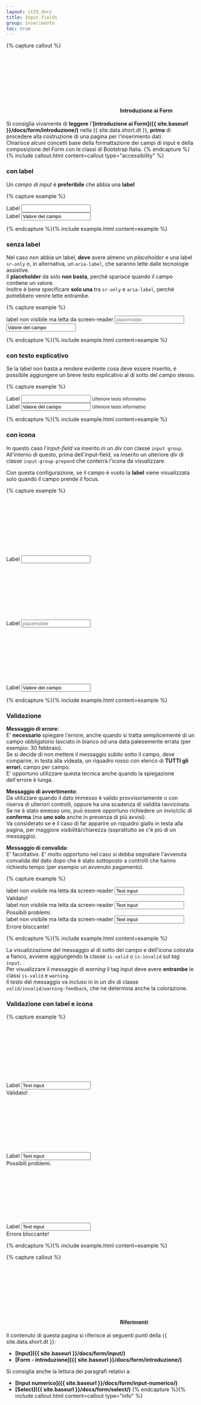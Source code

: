 ```yaml
---
layout: it25_docs
title: Input-fields
group: inserimento
toc: true
---
```


{% capture callout %}
####  <svg class="icon icon-success icon-lg"><use xlink:href="{{ site.baseurl }}/dist/svg/sprite.svg#it-check-circle"></use></svg> Introduzione ai Form
Si consiglia vivamente di **leggere** l'**[introduzione ai Form]({{ site.baseurl }}/docs/form/introduzione/)** nella {{ site.data.short.dt }}, **prima** di procedere alla costruzione di una pagina per l'inserimento dati.  
Chiarisce alcuni concetti base della formattazione dei campi di input e della composizione del Form con le classi di Bootstrap Italia.
{% endcapture %}{% include callout.html content=callout type="accessibility" %}


### con label

Un *campo di input* è **preferibile** che abbia una **label**

{% capture example %}
<form>
  <div class="form-row">
    <div class="form-group col-4">
      <label for="input-field-01">Label</label>
      <input type="text" class="form-control" id="input-field-01" name="input-field-01">
    </div>
    <div class="form-group col-4">
      <label for="input-field-02">Label</label>
      <input type="text" class="form-control" id="input-field-02" name="input-field-02" value="Valore del campo">
    </div>
  </div>
</form>
{% endcapture %}{% include example.html content=example %}


### senza label

Nel caso non abbia un label, **deve** avere almeno un *placeholder* e una label `sr-only` o, in alternativa, un `aria-label`, che saranno lette dalle tecnologie assistive.  
Il **placeholder** da solo **non basta**, perché sparisce quando il campo contiene un valore.  
Inoltre è bene specificare **solo una** tra `sr-only` e `aria-label`, perché potrebbero venire lette entrambe.

{% capture example %}
<form>
  <div class="form-row">
    <div class="form-group col-4">
      <label class="sr-only" for="input-field-03">label non visibile ma letta da screen-reader</label>
      <input type="text" class="form-control" id="input-field-03" name="input-field-03" placeholder="placeholder">
    </div>
    <div class="form-group col-4">
      <input type="text" class="form-control" id="input-field-04" name="input-field-04"
        placeholder="placeholder" aria-label="Label" value="Valore del campo">
    </div>
  </div>
</form>
{% endcapture %}{% include example.html content=example %}


### con testo esplicativo
Se la label non basta a rendere evidente cosa deve essere inserito, è possibile aggiungere un breve testo esplicativo al di sotto del campo stesso.

{% capture example %}
<form>
  <div class="form-row">
    <div class="form-group col-4">
      <label for="input-field-05">Label</label>
      <input type="text" class="form-control" id="input-field-05" name="input-field-05">
      <small class="form-text text-muted">Ulteriore testo informativo</small>
    </div>
    <div class="form-group col-4">
      <label for="input-field-06">Label</label>
      <input type="text" class="form-control" id="input-field-06" name="input-field-06" value="Valore del campo">
      <small class="form-text text-muted">Ulteriore testo informativo</small>
    </div>
  </div>
</form>
{% endcapture %}{% include example.html content=example %}

### con icona

In questo caso l'*input-field* va inserito in un *div* con classe `input group`.  
All'interno di questo, prima dell'input-field, va inserito un ulteriore *div* di classe `input-group-prepend` che conterrà l'icona da visualizzare.  

Con questa configurazione, se il campo è vuoto la **label** viene visualizzata solo quando il campo prende il focus.

{% capture example %}
<form>
  <div class="form-row">
    <div class="form-group col-4">
      <div class="input-group">
        <div class="input-group-prepend">
          <div class="input-group-text"><svg class="icon icon-sm"><use xlink:href="{{ site.baseurl }}/dist/svg/sprite.svg#it-mail"></use></svg></div>
        </div>
        <label for="input-field-07">Label</label>
        <input type="text" class="form-control" id="input-field-07" name="input-field-07">
      </div>
    </div>
    <div class="form-group col-4">
      <div class="input-group">
        <div class="input-group-prepend">
          <div class="input-group-text"><svg class="icon icon-sm"><use xlink:href="{{ site.baseurl }}/dist/svg/sprite.svg#it-mail"></use></svg></div>
        </div>
        <label for="input-field-08">Label</label>
        <input type="text" class="form-control" id="input-field-08" name="input-field-08" placeholder="placeholder">
      </div>
    </div>
    <div class="form-group col-4">
      <div class="input-group">
        <div class="input-group-prepend">
          <div class="input-group-text"><svg class="icon icon-sm"><use xlink:href="{{ site.baseurl }}/dist/svg/sprite.svg#it-mail"></use></svg></div>
        </div>
        <label for="input-field-09">Label</label>
        <input type="text" class="form-control" id="input-field-09" name="input-field-09" value="Valore del campo">
      </div>
    </div>
  </div>
</form>
{% endcapture %}{% include example.html content=example %}


### Validazione

**Messaggio di errore**:  
E' **necessario** spiegare l'errore, anche quando si tratta semplicemente di un campo obbligatorio lasciato in bianco od una data palesemente errata (per esempio: 30 febbraio).  
Se si decide di non mettere il messaggio subito sotto il campo, deve comparire, in testa alla videata, un riquadro rosso con elenco di **TUTTI gli errori**, campo per campo.  
E' opportuno utilizzare questa tecnica anche quando la spiegazione dell'errore è lunga.

**Messaggio di avvertimento**:  
Da utilizzare quando il dato immesso è valido provvisoriamente o con riserva di ulteriori controlli, oppure ha una scadenza di validità ravvicinata.  
Se ne è stato emesso uno, può essere opportuno richiedere un invio/clic di **conferma** (ma **uno solo** anche in presenza di più avvisi).  
Va considerato se è il caso di far apparire un riquadro giallo in testa alla pagina, per maggiore visibilità/chiarezza (soprattutto se c'è più di un messaggio).

**Messaggio di convalida**:  
E' facoltativo. E' molto opportuno nel caso si debba segnalare l'avvenuta convalida del dato dopo che è stato sottoposto a controlli che hanno richiesto tempo (per esempio un avvenuto pagamento).

{% capture example %}
<form>
  <div class="form-row">
    <div class="form-group col-4">
      <label class="sr-only" for="input-field-10">label non visibile ma letta da screen-reader</label>
      <input type="text" class="form-control is-valid" id="input-field-10" name="input-field-10" value="Text input ">
      <div class="valid-feedback">Validato!</div>
    </div>
    <div class="form-group col-4">
      <label class="sr-only" for="input-field-11">label non visibile ma letta da screen-reader</label>
      <input type="text" class="form-control is-valid warning" id="input-field-11" name="input-field-11" value="Text input ">
      <div class="warning-feedback">Possibili problemi.</div>
    </div>
    <div class="form-group col-4">
      <label class="sr-only" for="input-field-12">label non visibile ma letta da screen-reader</label>
      <input type="text" class="form-control is-invalid" id="input-field-12" name="input-field-12" value="Text input ">
      <div class="invalid-feedback">Errore bloccante!</div>
    </div>
  </div>
</form>
{% endcapture %}{% include example.html content=example %}

La visualizzazione del messaggio al di sotto del campo e dell'icona colorata a fianco, avviene aggiungendo la classe `is-valid` o `is-invalid` sul *tag* `input`.  
Per visualizzare il messaggio di *warning* il tag input deve avere **entrambe** le classi `is-valid` e `warning`.  
Il testo del messaggio va incluso in in un *div* di classe `valid/invalid/warning-feedback`, che ne determina anche la colorazione.


### Validazione con label e icona

{% capture example %}
<form>
  <div class="form-row">
    <div class="form-group col-4">
      <div class="input-group">
        <div class="input-group-prepend">
          <div class="input-group-text"><svg class="icon icon-sm"><use xlink:href="{{ site.baseurl }}/dist/svg/sprite.svg#it-mail"></use></svg></div>
        </div>
        <label for="input-field-13">Label</label>
        <input type="text" class="form-control is-valid" id="input-field-13" name="input-field-13" value="Text input ">
        <div class="valid-feedback">Validato!</div>
      </div>
    </div>
    <div class="form-group col-4">
      <div class="input-group">
        <div class="input-group-prepend">
          <div class="input-group-text"><svg class="icon icon-sm"><use xlink:href="{{ site.baseurl }}/dist/svg/sprite.svg#it-mail"></use></svg></div>
        </div>
        <label for="input-field-14">Label</label>
        <input type="text" class="form-control is-valid warning" id="input-field-14" name="input-field-14" value="Text input ">
        <div class="warning-feedback">Possibili problemi.</div>
      </div>
    </div>
    <div class="form-group col-4">
      <div class="input-group">
        <div class="input-group-prepend">
          <div class="input-group-text"><svg class="icon icon-sm"><use xlink:href="{{ site.baseurl }}/dist/svg/sprite.svg#it-mail"></use></svg></div>
        </div>
        <label for="input-field-15">Label</label>
        <input type="text" class="form-control is-invalid" id="input-field-15" name="input-field-15" value="Text input ">
        <div class="invalid-feedback">Errore bloccante!</div>
      </div>
    </div>
  </div>
</form>
{% endcapture %}{% include example.html content=example %}



{% capture callout %}
####  <svg class="icon icon-info icon-lg"><use xlink:href="{{ site.baseurl }}/dist/svg/sprite.svg#it-info-circle"></use></svg> Riferimenti
Il contenuto di questa pagina si riferisce ai seguenti punti della {{ site.data.short.dt }}:
- **[Input]({{ site.baseurl }}/docs/form/input/)**
- **[Form - introduzione]({{ site.baseurl }}/docs/form/introduzione/)**

Si consiglia anche la lettura dei paragrafi relativi a:
- **[Input numerico]({{ site.baseurl }}/docs/form/input-numerico/)**
- **[Select]({{ site.baseurl }}/docs/form/select/)**
{% endcapture %}{% include callout.html content=callout type="info" %}
